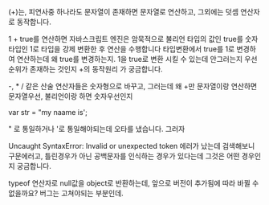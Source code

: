 (+)는, 피연사중 하나라도 문자열이 존재하면 문자열로 연산하고, 그외에는 덧셈 연산자로 동작합니다.

1 + true를 연산하면 자바스크립트 엔진은 암묵적으로 불리언 타입의 값인 true를 숫자 타입인 1로 타입을 강제 변환한 후 연산을 수행합니다
 타입변환에서 true를 1로 변경하여 연산하는데 왜 true를 변경하는지. 1을 true로 변환 시킬 수 있는데 안그러는지 우선순위가 존재하는 것인지 +의 동작원리 가 궁금합니다.

 -, * / 같은 산술 연산자들은 숫자형으로 바꾸고, 그러는데 왜 +만 문자열이랑 연산하면 문자열우선, 불리언이랑 하면 숫자우선인지



var str = "my naame is';

" 로 통일하거나 '로 통일해야되는데 오타를 냈습니다. 그러자

Uncaught SyntaxError: Invalid or unexpected token 에러가 났는데 
검색해보니 구문에러고, 틀린경우가 아닌 공백문자를 인식하는 경우가 있다는데 그것은 어떤 경우인지 궁금합니다.

typeof 연산자로 null값을 object로 반환하는데, 앞으로 버전이 추가됨에 따라 바뀔 수 없을까요? 버그는 고쳐야되는 부분인데.







